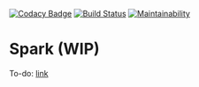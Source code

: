 [![Codacy Badge](https://api.codacy.com/project/badge/Grade/36b2dac96ba149d68f4eff7b06084636)](https://www.codacy.com/app/arongyalai/spark-backend?utm_source=github.com&amp;utm_medium=referral&amp;utm_content=arongyalai/spark-backend&amp;utm_campaign=Badge_Grade)
[![Build Status](https://travis-ci.com/arongyalai/spark-backend.svg?branch=master)](https://travis-ci.com/arongyalai/spark-backend)
[![Maintainability](https://api.codeclimate.com/v1/badges/f6933e9f096529b9cc2a/maintainability)](https://codeclimate.com/github/arongyalai/spark-backend/maintainability)
# Spark (WIP)
To-do: [link](https://github.com/gabeeedev/spark/projects/1)
